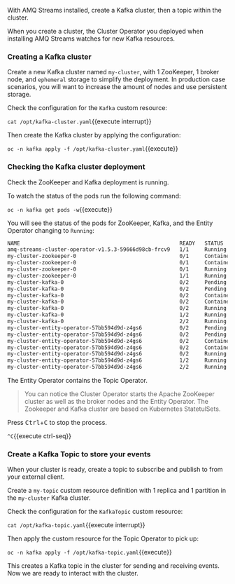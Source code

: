 With AMQ Streams installed, create a Kafka cluster, then a topic within the cluster.

When you create a cluster, the Cluster Operator you deployed when installing AMQ Streams watches for new Kafka resources.

### Creating a Kafka cluster

Create a new Kafka cluster named `my-cluster`, with 1 ZooKeeper, 1 broker node, and `ephemeral` storage to simplify the deployment. In production case scenarios, you will want to increase the amount of nodes and use persistent storage.

Check the configuration for the `Kafka` custom resource:

`cat /opt/kafka-cluster.yaml`{{execute interrupt}}

Then create the Kafka cluster by applying the configuration:

`oc -n kafka apply -f /opt/kafka-cluster.yaml`{{execute}}

### Checking the Kafka cluster deployment

Check the ZooKeeper and Kafka deployment is running.

To watch the status of the pods run the following command:

``oc -n kafka get pods -w``{{execute}}

You will see the status of the pods for ZooKeeper, Kafka, and the Entity Operator changing to `Running`:

```bash
NAME                                                   READY   STATUS              RESTARTS   AGE
amq-streams-cluster-operator-v1.5.3-59666d98cb-frcv9   1/1     Running             0          4m27s
my-cluster-zookeeper-0                                 0/1     ContainerCreating   0          3s
my-cluster-zookeeper-0                                 0/1     ContainerCreating   0          5s
my-cluster-zookeeper-0                                 0/1     Running             0          23s
my-cluster-zookeeper-0                                 1/1     Running             0          38s
my-cluster-kafka-0                                     0/2     Pending             0          0s
my-cluster-kafka-0                                     0/2     Pending             0          0s
my-cluster-kafka-0                                     0/2     ContainerCreating   0          0s
my-cluster-kafka-0                                     0/2     ContainerCreating   0          2s
my-cluster-kafka-0                                     0/2     Running             0          4s
my-cluster-kafka-0                                     1/2     Running             0          20s
my-cluster-kafka-0                                     2/2     Running             0          27s
my-cluster-entity-operator-57bb594d9d-z4gs6            0/2     Pending             0          0s
my-cluster-entity-operator-57bb594d9d-z4gs6            0/2     Pending             0          0s
my-cluster-entity-operator-57bb594d9d-z4gs6            0/2     ContainerCreating   0          1s
my-cluster-entity-operator-57bb594d9d-z4gs6            0/2     ContainerCreating   0          3s
my-cluster-entity-operator-57bb594d9d-z4gs6            0/2     Running             0          4s
my-cluster-entity-operator-57bb594d9d-z4gs6            1/2     Running             0          18s
my-cluster-entity-operator-57bb594d9d-z4gs6            2/2     Running             0          21s
```

The Entity Operator contains the Topic Operator.

> You can notice the Cluster Operator starts the Apache ZooKeeper cluster as well as the broker nodes and the Entity Operator. The Zookeeper and Kafka cluster are based on Kubernetes StatetulSets.

Press <kbd>Ctrl</kbd>+<kbd>C</kbd> to stop the process.

`^C`{{execute ctrl-seq}}

### Create a Kafka Topic to store your events

When your cluster is ready, create a topic to subscribe and publish to from your external client.

Create a `my-topic` custom resource definition with 1 replica and 1 partition in the `my-cluster` Kafka cluster.

Check the configuration for the `KafkaTopic` custom resource:

`cat /opt/kafka-topic.yaml`{{execute interrupt}}

Then apply the custom resource for the Topic Operator to pick up:

`oc -n kafka apply -f /opt/kafka-topic.yaml`{{execute}}

This creates a Kafka topic in the cluster for sending and receiving events. Now we are ready to interact with the cluster.
